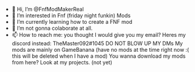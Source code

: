 - 👋 Hi, I’m @FnfModMakerReal
- 👀 I’m interested in Fnf (friday night funkin) Mods
- 🌱 I’m currently learning how to create a FNF mod
- 💞️ I’m not gonna colaborate at all. 
- 📫 How to reach me: you thought I would give you my email? Heres my discord instead: TheMaster092#1045
DO NOT BLOW UP MY DMs
My mods are mainly on GameBanana (have no mods at the time right now :( this will be deleted when I have a mod)
You wanna download my mods from here? Look at my projects. (not yet)


